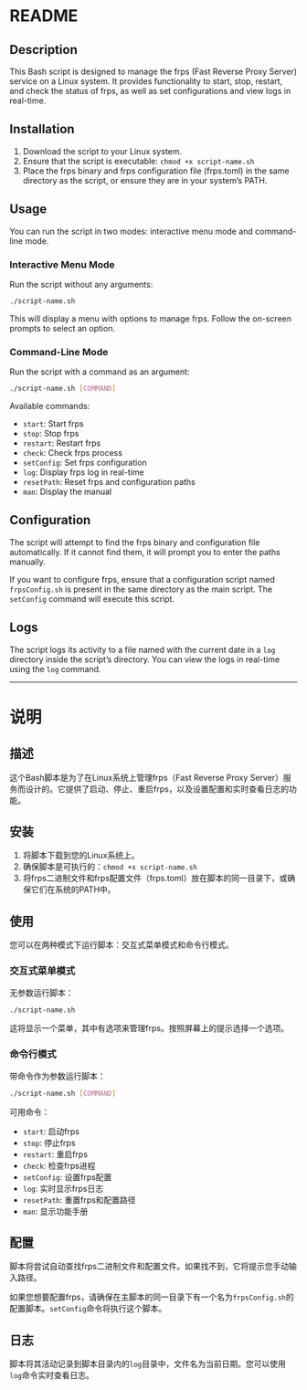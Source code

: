 # README

## Description
This Bash script is designed to manage the frps (Fast Reverse Proxy Server) service on a Linux system. It provides functionality to start, stop, restart, and check the status of frps, as well as set configurations and view logs in real-time.

## Installation
1. Download the script to your Linux system.
2. Ensure that the script is executable: `chmod +x script-name.sh`
3. Place the frps binary and frps configuration file (frps.toml) in the same directory as the script, or ensure they are in your system’s PATH.

## Usage
You can run the script in two modes: interactive menu mode and command-line mode.

### Interactive Menu Mode
Run the script without any arguments:
```bash
./script-name.sh
```
This will display a menu with options to manage frps. Follow the on-screen prompts to select an option.

### Command-Line Mode
Run the script with a command as an argument:
```bash
./script-name.sh [COMMAND]
```

Available commands:
- `start`: Start frps
- `stop`: Stop frps
- `restart`: Restart frps
- `check`: Check frps process
- `setConfig`: Set frps configuration
- `log`: Display frps log in real-time
- `resetPath`: Reset frps and configuration paths
- `man`: Display the manual

## Configuration
The script will attempt to find the frps binary and configuration file automatically. If it cannot find them, it will prompt you to enter the paths manually.

If you want to configure frps, ensure that a configuration script named `frpsConfig.sh` is present in the same directory as the main script. The `setConfig` command will execute this script.

## Logs
The script logs its activity to a file named with the current date in a `log` directory inside the script’s directory. You can view the logs in real-time using the `log` command.

---

# 说明

## 描述
这个Bash脚本是为了在Linux系统上管理frps（Fast Reverse Proxy Server）服务而设计的。它提供了启动、停止、重启frps，以及设置配置和实时查看日志的功能。

## 安装
1. 将脚本下载到您的Linux系统上。
2. 确保脚本是可执行的：`chmod +x script-name.sh`
3. 将frps二进制文件和frps配置文件（frps.toml）放在脚本的同一目录下，或确保它们在系统的PATH中。

## 使用
您可以在两种模式下运行脚本：交互式菜单模式和命令行模式。

### 交互式菜单模式
无参数运行脚本：
```bash
./script-name.sh
```
这将显示一个菜单，其中有选项来管理frps。按照屏幕上的提示选择一个选项。

### 命令行模式
带命令作为参数运行脚本：
```bash
./script-name.sh [COMMAND]
```

可用命令：
- `start`: 启动frps
- `stop`: 停止frps
- `restart`: 重启frps
- `check`: 检查frps进程
- `setConfig`: 设置frps配置
- `log`: 实时显示frps日志
- `resetPath`: 重置frps和配置路径
- `man`: 显示功能手册

## 配置
脚本将尝试自动查找frps二进制文件和配置文件。如果找不到，它将提示您手动输入路径。

如果您想要配置frps，请确保在主脚本的同一目录下有一个名为`frpsConfig.sh`的配置脚本。`setConfig`命令将执行这个脚本。

## 日志
脚本将其活动记录到脚本目录内的`log`目录中，文件名为当前日期。您可以使用`log`命令实时查看日志。
